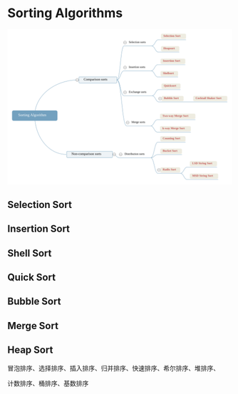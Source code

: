 # Sorting Algorithms
<img src="img/Sorting+Algorithm.svg">  

## Selection Sort

## Insertion Sort

## Shell Sort

## Quick Sort

## Bubble Sort

## Merge Sort

## Heap Sort

冒泡排序、选择排序、插入排序、归并排序、快速排序、希尔排序、堆排序、

计数排序、桶排序、基数排序
